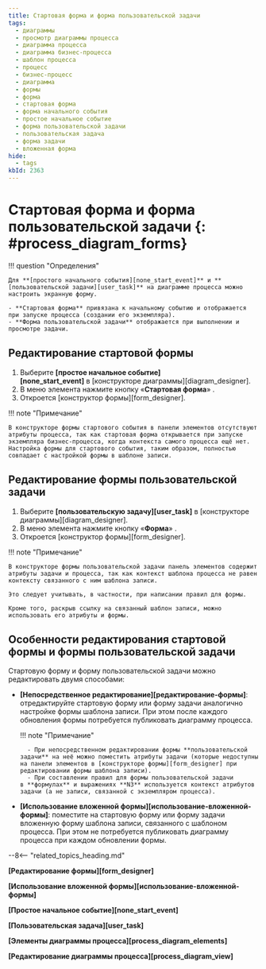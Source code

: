 ```yaml
---
title: Стартовая форма и форма пользовательской задачи
tags:
  - диаграммы
  - просмотр диаграммы процесса
  - диаграмма процесса
  - диаграмма бизнес-процесса
  - шаблон процесса
  - процесс
  - бизнес-процесс
  - диаграмма
  - формы
  - форма
  - стартовая форма
  - форма начального события
  - простое начальное событие
  - форма пользовательской задачи
  - пользовательская задача
  - форма задачи
  - вложенная форма
hide:
  - tags
kbId: 2363
---
```


# Стартовая форма и форма пользовательской задачи {: #process_diagram_forms}

!!! question "Определения"

    Для **[простого начального события][none_start_event]** и **[пользовательской задачи][user_task]** на диаграмме процесса можно настроить экранную форму.

    - **Стартовая форма** привязана к начальному событию и отображается при запуске процесса (создании его экземпляра).
    - **Форма пользовательской задачи** отображается при выполнении и просмотре задачи.

## Редактирование стартовой формы

1. Выберите **[простое начальное событие][none_start_event]** в [конструкторе диаграммы][diagram_designer].
2. В меню элемента нажмите кнопку «**Стартовая форма**» <i class="fa-light fa-window-maximize"></i>.
3. Откроется [конструктор формы][form_designer].

!!! note "Примечание"

    В конструкторе формы стартового события в панели элементов отсутствуют атрибуты процесса, так как стартовая форма открывается при запуске экземпляра бизнес-процесса, когда контекста самого процесса ещё нет. Настройка формы для стартового события, таким образом, полностью совпадает с настройкой формы в шаблоне записи.

## Редактирование формы пользовательской задачи

1. Выберите **[пользовательскую задачу][user_task]** в [конструкторе диаграммы][diagram_designer].
2. В меню элемента нажмите кнопку «**Форма**» <i class="fa-light fa-newspaper"></i>.
3. Откроется [конструктор формы][form_designer].

!!! note "Примечание"

    В конструкторе формы пользовательской задачи панель элементов содержит атрибуты задачи и процесса, так как контекст шаблона процесса не равен контексту связанного с ним шаблона записи.

    Это следует учитывать, в частности, при написании правил для формы.

    Кроме того, раскрыв ссылку на связанный шаблон записи, можно использовать его атрибуты и формы.

## Особенности редактирования стартовой формы и формы пользовательской задачи

Стартовую форму и форму пользовательской задачи можно редактировать двумя способами:

- **[Непосредственное редактирование][редактирование-формы]**: отредактируйте стартовую форму или форму задачи аналогично настройке формы шаблона записи. При этом после каждого обновления формы потребуется публиковать диаграмму процесса.

    !!! note "Примечание"

        - При непосредственном редактировании формы **пользовательской задачи** на неё можно поместить атрибуты задачи (которые недоступны на панели элементов в [конструкторе формы][form_designer] при редактировании формы шаблона записи).
        - При составлении правил для формы пользовательской задачи в **формулах** и выражениях **N3** используется контекст атрибутов задачи (а не записи, связанной с экземпляром процесса).

- **[Использование вложенной формы][использование-вложенной-формы]**: поместите на стартовую форму или форму задачи вложенную форму шаблона записи, связанного с шаблоном процесса. При этом не потребуется публиковать диаграмму процесса при каждом обновлении формы.

--8<-- "related_topics_heading.md"

**[Редактирование формы][form_designer]**

**[Использование вложенной формы][использование-вложенной-формы]**

**[Простое начальное событие][none_start_event]**

**[Пользовательская задача][user_task]**

**[Элементы диаграммы процесса][process_diagram_elements]**

**[Редактирование диаграммы процесса][process_diagram_view]**

